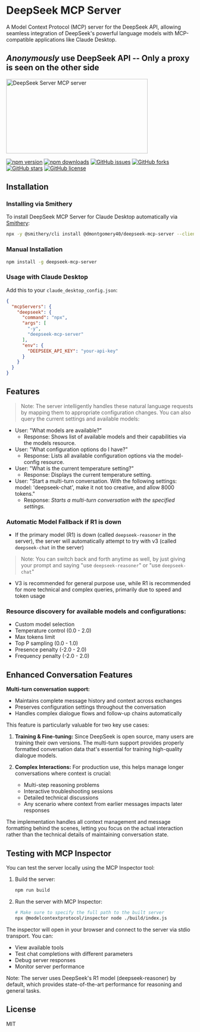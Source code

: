 # DeepSeek MCP Server

A Model Context Protocol (MCP) server for the DeepSeek API, allowing seamless integration of DeepSeek's powerful language models with MCP-compatible applications like Claude Desktop.

## *Anonymously*  use DeepSeek API  --  Only a proxy is seen on the other side 

<a href="https://glama.ai/mcp/servers/asht4rqltn"><img width="380" height="200" src="https://glama.ai/mcp/servers/asht4rqltn/badge" alt="DeepSeek Server MCP server" /></a>


[![npm version](https://img.shields.io/npm/v/deepseek-mcp-server)](https://www.npmjs.com/package/deepseek-mcp-server)
[![npm downloads](https://img.shields.io/npm/dm/deepseek-mcp-server)](https://www.npmjs.com/package/deepseek-mcp-server)
[![GitHub issues](https://img.shields.io/github/issues/DMontgomery40/deepseek-mcp-server)](https://github.com/DMontgomery40/deepseek-mcp-server/issues)
[![GitHub forks](https://img.shields.io/github/forks/DMontgomery40/deepseek-mcp-server)](https://github.com/DMontgomery40/deepseek-mcp-server/network)
[![GitHub stars](https://img.shields.io/github/stars/DMontgomery40/deepseek-mcp-server)](https://github.com/DMontgomery40/deepseek-mcp-server/stargazers)
[![GitHub license](https://img.shields.io/github/license/DMontgomery40/deepseek-mcp-server?color=blue)](https://github.com/DMontgomery40/deepseek-mcp-server/blob/main/LICENSE)

## Installation

### Installing via Smithery

To install DeepSeek MCP Server for Claude Desktop automatically via [Smithery](https://smithery.ai/server/@dmontgomery40/deepseek-mcp-server):

```bash
npx -y @smithery/cli install @dmontgomery40/deepseek-mcp-server --client claude
```

### Manual Installation
```bash
npm install -g deepseek-mcp-server
```
### Usage with Claude Desktop

Add this to your `claude_desktop_config.json`:

```json
{
  "mcpServers": {
    "deepseek": {
      "command": "npx",
      "args": [
        "-y",
        "deepseek-mcp-server"
      ],
      "env": {
        "DEEPSEEK_API_KEY": "your-api-key"
      }
    }
  }
}
```

## Features

> Note: The server intelligently handles these natural language requests by mapping them to appropriate configuration changes. You can also query the current settings and available models:

- User: "What models are available?"
  - Response: Shows list of available models and their capabilities via the models resource.
- User: "What configuration options do I have?"
  - Response: Lists all available configuration options via the model-config resource.
- User: "What is the current temperature setting?"
  - Response: Displays the current temperature setting.
- User: "Start a multi-turn conversation. With the following settings: model: 'deepseek-chat', make it not too creative, and 
   allow 8000 tokens."
  - Response: *Starts a multi-turn conversation with the specified settings.*

### Automatic Model Fallback if R1 is down

- If the primary model (R1) is down (called `deepseek-reasoner` in the server), the server will automatically attempt to try with v3 (called `deepseek-chat` in the server) 
> Note: You can switch back and forth anytime as well, by just giving your prompt and saying "use `deepseek-reasoner`" or "use `deepseek-chat`"
- V3 is recommended for general purpose use, while R1 is recommended for more technical and complex queries, primarily due to speed and token usage

###  Resource discovery for available models and configurations:
   * Custom model selection
   * Temperature control (0.0 - 2.0)
   * Max tokens limit
   * Top P sampling (0.0 - 1.0)
   * Presence penalty (-2.0 - 2.0)
   * Frequency penalty (-2.0 - 2.0)

## Enhanced Conversation Features

**Multi-turn conversation support:**
* Maintains complete message history and context across exchanges
* Preserves configuration settings throughout the conversation
* Handles complex dialogue flows and follow-up chains automatically

This feature is particularly valuable for two key use cases:

1. **Training & Fine-tuning:**
   Since DeepSeek is open source, many users are training their own versions. The multi-turn support provides properly formatted conversation data that's essential for training high-quality dialogue models.

2. **Complex Interactions:**
   For production use, this helps manage longer conversations where context is crucial:
   * Multi-step reasoning problems
   * Interactive troubleshooting sessions
   * Detailed technical discussions
   * Any scenario where context from earlier messages impacts later responses

The implementation handles all context management and message formatting behind the scenes, letting you focus on the actual interaction rather than the technical details of maintaining conversation state.




## Testing with MCP Inspector

You can test the server locally using the MCP Inspector tool:

1. Build the server:
   ```bash
   npm run build
   ```

2. Run the server with MCP Inspector:
   ```bash
   # Make sure to specify the full path to the built server
   npx @modelcontextprotocol/inspector node ./build/index.js
   ```

The inspector will open in your browser and connect to the server via stdio transport. You can:
- View available tools
- Test chat completions with different parameters
- Debug server responses
- Monitor server performance

Note: The server uses DeepSeek's R1 model (deepseek-reasoner) by default, which provides state-of-the-art performance for reasoning and general tasks.

## License

MIT
